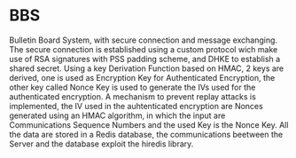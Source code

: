 # BBS
Bulletin Board System, with secure connection and message exchanging.
The secure connection is established using a custom protocol wich make use of RSA signatures with PSS padding scheme, and DHKE to establish a shared secret. Using a key Derivation Function based on HMAC, 2 keys are derived, one is used as Encryption Key for Authenticated Encryption, the other key called Nonce Key is used to generate the IVs used for the authenticated encryption. A mechanism to prevent replay attacks is implemented, the IV used in the auhtenticated encryption are Nonces generated using an HMAC algorithm, in which the input are Communications Sequence Numbers and the used Key is the Nonce Key.
All the data are stored in a Redis database, the communications beetween the Server and the database exploit the hiredis library.
